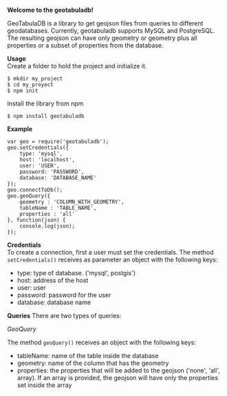 **Welcome to the geotabuladb!**

GeoTabulaDB is a library to get geojson files from queries to different geodatabases. Currently, geotabuladb supports MySQL and PostgreSQL. The resulting geojson can have only geometry or geometry plus all properties or a subset of properties from the database. 

**Usage**  
Create a folder to hold the project and initialize it.
```
$ mkdir my_project
$ cd my_proyect
$ npm init
```
Install the library from npm
```
$ npm install geotabuladb
```

**Example**
```
var geo = require('geotabuladb');
geo.setCredentials({
    type: 'mysql',
    host: 'localhost',
    user: 'USER',
    password: 'PASSWORD',
    database: 'DATABASE_NAME'
});
geo.connectToDb();
geo.geoQuery({
	geometry : 'COLUMN_WITH_GEOMETRY',
	tableName : 'TABLE_NAME',
	properties : 'all'
}, function(json) {
	console.log(json);
});
```

**Credentials**  
To create a connection, first a user must set the credentials. The method `setCredentials()` receives as parameter an object with the following keys:  
* type: type of database. ('mysql', postgis')
* host: address of the host
* user: user
* password: password for the user
* database: database name  


**Queries**
There are two types of queries: 

*GeoQuery*

The method `geoQuery()` receives an object with the following keys:
* tableName: name of the table inside the database
* geometry: name of the column that has the geometry
* properties: the properties that will be added to the geojson ('none', 'all', array). If an array is provided, the geojson will have only the properties set inside the array


